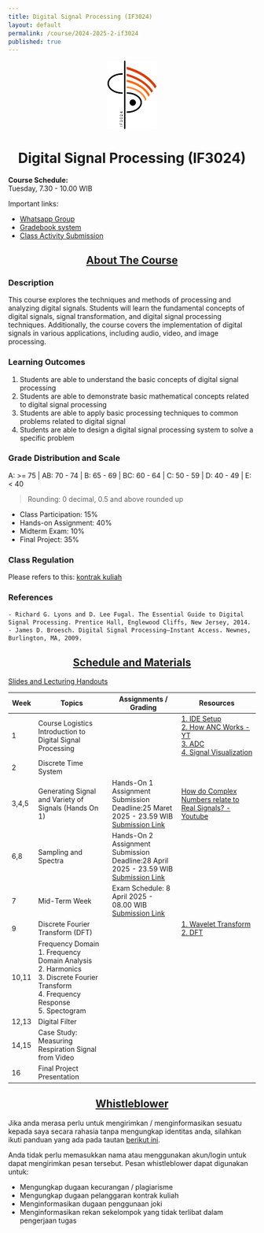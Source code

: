 ```yaml
---
title: Digital Signal Processing (IF3024)
layout: default
permalink: /course/2024-2025-2-if3024
published: true
---
```


<p align="center">
  <img src="/assets/images/if3024_logo.png" width="100" alt="Digital Signal Processing Course">
</p>
<h1 align="center">Digital Signal Processing (IF3024)</h1>

**Course Schedule:**<br>
Tuesday, 7.30 - 10.00 WIB

Important links:
- [Whatsapp Group](https://chat.whatsapp.com/ENKT4BjEopIFawSVj0UTNB)
- [Gradebook system](https://gradebook.mctm.web.id)
- [Class Activity Submission](https://docs.google.com/forms/d/e/1FAIpQLSd-f3fagfnAa1YMRQi7gdHdxKeg2V3n2U4RRsxuFPmusJlbnA/viewform?usp=dialog)

<h2 align="center"><u>About The Course</u></h2>

### Description
This course explores the techniques and methods of processing and analyzing digital signals. Students will learn the fundamental concepts of digital signals, signal transformation, and digital signal processing techniques. Additionally, the course covers the implementation of digital signals in various applications, including audio, video, and image processing.

### Learning Outcomes
1. Students are able to understand the basic concepts of digital signal processing
2. Students are able to demonstrate basic mathematical concepts related to digital signal processing
3. Students are able to apply basic processing techniques to common problems related to digital signal
4. Students are able to design a digital signal processing system to solve a specific problem

### Grade Distribution and Scale
A: >= 75 | AB: 70 - 74 | B: 65 - 69 | BC: 60 - 64 | C: 50 - 59 | D: 40 - 49 | E: < 40
> Rounding: 0 decimal, 0.5 and above rounded up<br>
- Class Participation: 15%
- Hands-on Assignment: 40%
- Midterm Exam: 10%
- Final Project: 35%

### Class Regulation
Please refers to this: [kontrak kuliah](/course/rules)

### References
```
- Richard G. Lyons and D. Lee Fugal. The Essential Guide to Digital Signal Processing. Prentice Hall, Englewood Cliffs, New Jersey, 2014. 
- James D. Broesch. Digital Signal Processing–Instant Access. Newnes, Burlington, MA, 2009.
```

<h2 align="center"><u>Schedule and Materials</u></h2>

[Slides and Lecturing Handouts](https://drive.google.com/drive/folders/1HLXoLfBZTTBt63lgEUmtPg2ByqeV0hS6?usp=sharing)

| Week  | Topics                                                                                                                                      | Assignments / Grading                                                                                                            | Resources                                                                                                                                                                                                                                    |
| ----- | ------------------------------------------------------------------------------------------------------------------------------------------- | -------------------------------------------------------------------------------------------------------------------------------- | -------------------------------------------------------------------------------------------------------------------------------------------------------------------------------------------------------------------------------------------- |
| 1     | Course Logistics<br>Introduction to Digital Signal Processing                                                                               |                                                                                                                                  | [1. IDE Setup](/course/env-install)<br>[2. How ANC Works - YT](https://www.youtube.com/watch?v=zj33WAODsJg)<br>[3. ADC](https://invis.mctm.web.id)<br>[4. Signal Visualization](https://academo.org/demos/wave-interference-beat-frequency/) |
| 2     | Discrete Time System                                                                                                                        |                                                                                                                                  |                                                                                                                                                                                                                                              |
| 3,4,5 | Generating Signal and Variety of Signals (Hands On 1)                                                                                       | Hands-On 1 Assignment Submission<br>Deadline:25 Maret 2025 - 23.59 WIB<br>[Submission Link](https://forms.gle/btVPHMJqQEVqy2VHA) | [How do Complex Numbers relate to Real Signals? - Youtube](https://youtu.be/TLWE388JWGs?si=0jWwXztcoAlLhu4O)                                                                                                                                 |
| 6,8   | Sampling and Spectra                                                                                                                        | Hands-On 2 Assignment Submission<br>Deadline:28 April 2025 - 23.59 WIB<br>[Submission Link](https://forms.gle/QGgLEq8aVBc2aPt58) |                                                                                                                                                                                                                                              |
| 7     | Mid-Term Week                                                                                                                               | Exam Schedule: 8 April 2025 - 08.00 WIB <br> [Submission Link](https://forms.gle/23iAP34g82MVDqxj8)                              |                                                                                                                                                                                                                                              |
| 9     | Discrete Fourier Transform (DFT)                                                                                                            |                                                                                                                                  | [1. Wavelet Transform](https://www.youtube.com/watch?v=jnxqHcObNK4&t=1562s&pp=ygURd2F2ZWxldCB0cmFuc2Zvcm0%3D)<br>[2. DFT](https://www.youtube.com/watch?v=mkGsMWi_j4Q&pp=ygUaZGlzY3JldGUgZm91cmllciB0cmFuc2Zvcm0%3D)                         |
| 10,11 | Frequency Domain<br>1. Frequency Domain Analysis<br>2. Harmonics<br>3. Discrete Fourier Transform<br>4. Frequency Response<br>5. Spectogram |                                                                                                                                  |                                                                                                                                                                                                                                              |
| 12,13 | Digital Filter                                                                                                                              |                                                                                                                                  |                                                                                                                                                                                                                                              |
| 14,15 | Case Study: Measuring Respiration Signal from Video                                                                                         |                                                                                                                                  |                                                                                                                                                                                                                                              |
| 16    | Final Project Presentation                                                                                                                  |                                                                                                                                  |                                                                                                                                                                                                                                              |

<h2 align="center"><u>Whistleblower</u></h2>

Jika anda merasa perlu untuk mengirimkan / menginformasikan sesuatu kepada saya secara rahasia tanpa mengungkap identitas anda, silahkan ikuti panduan yang ada pada tautan [berikut ini](/contact/anon).

Anda tidak perlu memasukkan nama atau menggunakan akun/login untuk dapat mengirimkan pesan tersebut. Pesan whistleblower dapat digunakan untuk:
- Mengungkap dugaan kecurangan / plagiarisme
- Mengungkap dugaan pelanggaran kontrak kuliah
- Menginformasikan dugaan penggunaan joki
- Menginformasikan rekan sekelompok yang tidak terlibat dalam pengerjaan tugas